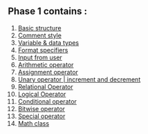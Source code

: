 ## Phase 1 contains :

1.  [Basic structure]()
2.  [Comment style]()
3.  [Variable & data types]()
4.  [Format specifiers]()
5.  [Input from user]()
6.  [Arithmetic operator](https://github.com/saimhasan10/Java-practice/blob/main/JAVA_PRACTICE/01.Secret_Seed/phase_1/PROGRAMS/arithmetic_Operator.java)
7.  [Assignment operator]()
8.  [Unary operator | increment and decrement]()
9.  [Relational Operator]()
10. [Logical Operator]()
11. [Conditional operator]()
12. [Bitwise operator]()
13. [Special operator]()
14. [Math class]()


